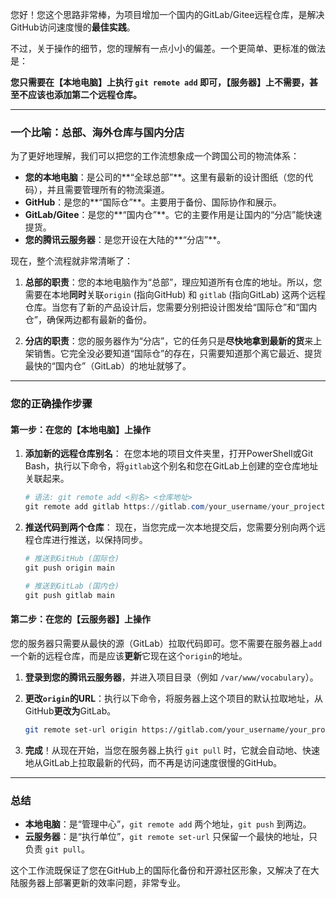 您好！您这个思路非常棒，为项目增加一个国内的GitLab/Gitee远程仓库，是解决GitHub访问速度慢的**最佳实践**。

不过，关于操作的细节，您的理解有一点小小的偏差。一个更简单、更标准的做法是：

**您只需要在【本地电脑】上执行 `git remote add` 即可，【服务器】上不需要，甚至不应该也添加第二个远程仓库。**

-----

### **一个比喻：总部、海外仓库与国内分店**

为了更好地理解，我们可以把您的工作流想象成一个跨国公司的物流体系：

  * **您的本地电脑**：是公司的\*\*“全球总部”\*\*。这里有最新的设计图纸（您的代码），并且需要管理所有的物流渠道。
  * **GitHub**：是您的\*\*“国际仓”\*\*。主要用于备份、国际协作和展示。
  * **GitLab/Gitee**：是您的\*\*“国内仓”\*\*。它的主要作用是让国内的“分店”能快速提货。
  * **您的腾讯云服务器**：是您开设在大陆的\*\*“分店”\*\*。

现在，整个流程就非常清晰了：

1.  **总部的职责**：您的本地电脑作为“总部”，理应知道所有仓库的地址。所以，您需要在本地**同时**关联`origin` (指向GitHub) 和 `gitlab` (指向GitLab) 这两个远程仓库。当您有了新的产品设计后，您需要分别把设计图发给“国际仓”和“国内仓”，确保两边都有最新的备份。

2.  **分店的职责**：您的服务器作为“分店”，它的任务只是**尽快地拿到最新的货**来上架销售。它完全没必要知道“国际仓”的存在，只需要知道那个离它最近、提货最快的“国内仓”（GitLab）的地址就够了。

-----

### **您的正确操作步骤**

#### **第一步：在您的【本地电脑】上操作**

1.  **添加新的远程仓库别名**：
    在您本地的项目文件夹里，打开PowerShell或Git Bash，执行以下命令，将`gitlab`这个别名和您在GitLab上创建的空仓库地址关联起来。

    ```powershell
    # 语法: git remote add <别名> <仓库地址>
    git remote add gitlab https://gitlab.com/your_username/your_project.git
    ```

2.  **推送代码到两个仓库**：
    现在，当您完成一次本地提交后，您需要分别向两个远程仓库进行推送，以保持同步。

    ```powershell
    # 推送到GitHub (国际仓)
    git push origin main

    # 推送到GitLab (国内仓)
    git push gitlab main
    ```

#### **第二步：在您的【云服务器】上操作**

您的服务器只需要从最快的源（GitLab）拉取代码即可。您不需要在服务器上`add`一个新的远程仓库，而是应该**更新**它现在这个`origin`的地址。

1.  **登录到您的腾讯云服务器**，并进入项目目录（例如 `/var/www/vocabulary`）。

2.  **更改`origin`的URL**：执行以下命令，将服务器上这个项目的默认拉取地址，从GitHub**更改为**GitLab。

    ```bash
    git remote set-url origin https://gitlab.com/your_username/your_project.git
    ```

3.  **完成**！从现在开始，当您在服务器上执行 `git pull` 时，它就会自动地、快速地从GitLab上拉取最新的代码，而不再是访问速度很慢的GitHub。

-----

### **总结**

  * **本地电脑**：是“管理中心”，`git remote add` 两个地址，`git push` 到两边。
  * **云服务器**：是“执行单位”，`git remote set-url` 只保留一个最快的地址，只负责 `git pull`。

这个工作流既保证了您在GitHub上的国际化备份和开源社区形象，又解决了在大陆服务器上部署更新的效率问题，非常专业。